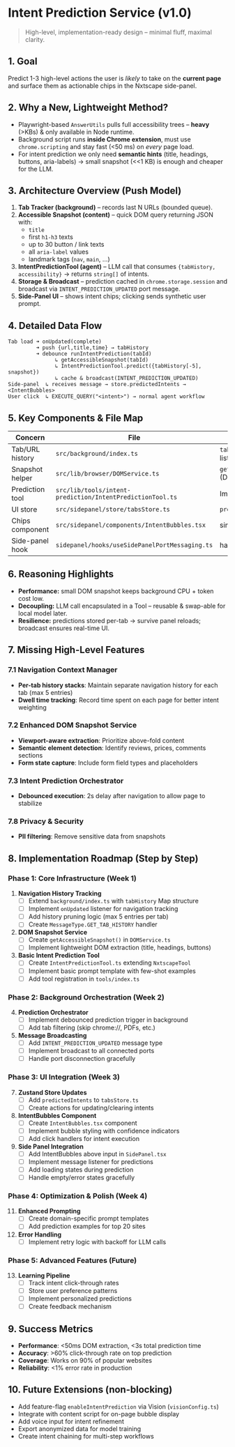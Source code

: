 # Intent Prediction Service (v1.0)

> High-level, implementation-ready design – minimal fluff, maximal clarity.

## 1. Goal
Predict 1-3 high-level actions the user is *likely* to take on the **current page** and surface them as actionable chips in the Nxtscape side-panel.

## 2. Why a New, Lightweight Method?
- Playwright-based `AnswerUtils` pulls full accessibility trees – **heavy** (>KBs) & only available in Node runtime.
- Background script runs **inside Chrome extension**, must use `chrome.scripting` and stay fast (<50 ms) on *every* page load.
- For intent prediction we only need **semantic hints** (title, headings, buttons, aria-labels) → small snapshot (<<1 KB) is enough and cheaper for the LLM.

## 3. Architecture Overview (Push Model)
1. **Tab Tracker (background)** – records last N URLs (bounded queue).
2. **Accessible Snapshot (content)** – quick DOM query returning JSON with:
   - `title`
   - first `h1-h3` texts
   - up to 30 button / link texts
   - all `aria-label` values
   - landmark tags (`nav`, `main`, …)
3. **IntentPredictionTool (agent)** – LLM call that consumes `{tabHistory, accessibility}` → returns `string[]` of intents.
4. **Storage & Broadcast** – prediction cached in `chrome.storage.session` and broadcast via `INTENT_PREDICTION_UPDATED` port message.
5. **Side-Panel UI** – shows intent chips; clicking sends synthetic user prompt.

## 4. Detailed Data Flow
```
Tab load ➜ onUpdated(complete)
         ➜ push {url,title,time} → tabHistory
         ➜ debounce runIntentPrediction(tabId)
               ↳ getAccessibleSnapshot(tabId)
               ↳ IntentPredictionTool.predict({tabHistory[-5], snapshot})
               ↳ cache & broadcast(INTENT_PREDICTION_UPDATED)
Side-panel  ↳ receives message → store.predictedIntents → <IntentBubbles>
User click  ↳ EXECUTE_QUERY("<intent>") → normal agent workflow
```

## 5. Key Components & File Map
| Concern | File | Notes |
|---------|------|-------|
|Tab/URL history|`src/background/index.ts`|`tabHistory` (25 max) + listeners|
|Snapshot helper|`src/lib/browser/DOMService.ts`|`getAccessibleSnapshot(tabId)` (DOM queries)|
|Prediction tool|`src/lib/tools/intent-prediction/IntentPredictionTool.ts`|Implements `NxtscapeTool`|
|UI store|`src/sidepanel/store/tabsStore.ts`|`predictedIntents:string[]`|
|Chips component|`src/sidepanel/components/IntentBubbles.tsx`|simple buttons|
|Side-panel hook|`sidepanel/hooks/useSidePanelPortMessaging.ts`|handle new message|

## 6. Reasoning Highlights
- **Performance:** small DOM snapshot keeps background CPU + token cost low.
- **Decoupling:** LLM call encapsulated in a Tool – reusable & swap-able for local model later.
- **Resilience:** predictions stored per-tab → survive panel reloads; broadcast ensures real-time UI.

## 7. Missing High-Level Features

### 7.1 Navigation Context Manager
- **Per-tab history stacks**: Maintain separate navigation history for each tab (max 5 entries)
- **Dwell time tracking**: Record time spent on each page for better intent weighting

### 7.2 Enhanced DOM Snapshot Service
- **Viewport-aware extraction**: Prioritize above-fold content
- **Semantic element detection**: Identify reviews, prices, comments sections
- **Form state capture**: Include form field types and placeholders

### 7.3 Intent Prediction Orchestrator
- **Debounced execution**: 2s delay after navigation to allow page to stabilize


### 7.8 Privacy & Security
- **PII filtering**: Remove sensitive data from snapshots

## 8. Implementation Roadmap (Step by Step)

### Phase 1: Core Infrastructure (Week 1)
1. **Navigation History Tracking**
   - [ ] Extend `background/index.ts` with `tabHistory` Map structure
   - [ ] Implement `onUpdated` listener for navigation tracking
   - [ ] Add history pruning logic (max 5 entries per tab)
   - [ ] Create `MessageType.GET_TAB_HISTORY` handler

2. **DOM Snapshot Service**
   - [ ] Create `getAccessibleSnapshot()` in `DOMService.ts`
   - [ ] Implement lightweight DOM extraction (title, headings, buttons)

3. **Basic Intent Prediction Tool**
   - [ ] Create `IntentPredictionTool.ts` extending `NxtscapeTool`
   - [ ] Implement basic prompt template with few-shot examples
   - [ ] Add tool registration in `tools/index.ts`

### Phase 2: Background Orchestration (Week 2)
4. **Prediction Orchestrator**
   - [ ] Implement debounced prediction trigger in background
   - [ ] Add tab filtering (skip chrome://, PDFs, etc.)

6. **Message Broadcasting**
   - [ ] Add `INTENT_PREDICTION_UPDATED` message type
   - [ ] Implement broadcast to all connected ports
   - [ ] Handle port disconnection gracefully

### Phase 3: UI Integration (Week 3)
7. **Zustand Store Updates**
   - [ ] Add `predictedIntents` to `tabsStore.ts`
   - [ ] Create actions for updating/clearing intents

8. **IntentBubbles Component**
   - [ ] Create `IntentBubbles.tsx` component
   - [ ] Implement bubble styling with confidence indicators
   - [ ] Add click handlers for intent execution

9. **Side Panel Integration**
   - [ ] Add IntentBubbles above input in `SidePanel.tsx`
   - [ ] Implement message listener for predictions
   - [ ] Add loading states during prediction
   - [ ] Handle empty/error states gracefully

### Phase 4: Optimization & Polish (Week 4)
11. **Enhanced Prompting**
    - [ ] Create domain-specific prompt templates
    - [ ] Add prediction examples for top 20 sites

12. **Error Handling**
    - [ ] Implement retry logic with backoff for LLM calls

### Phase 5: Advanced Features (Future)
13. **Learning Pipeline**
    - [ ] Track intent click-through rates
    - [ ] Store user preference patterns
    - [ ] Implement personalized predictions
    - [ ] Create feedback mechanism

## 9. Success Metrics
- **Performance**: <50ms DOM extraction, <3s total prediction time
- **Accuracy**: >60% click-through rate on top prediction
- **Coverage**: Works on 90% of popular websites
- **Reliability**: <1% error rate in production

## 10. Future Extensions (non-blocking)
- Add feature-flag `enableIntentPrediction` via Vision (`visionConfig.ts`)
- Integrate with content script for on-page bubble display
- Add voice input for intent refinement
- Export anonymized data for model training
- Create intent chaining for multi-step workflows
